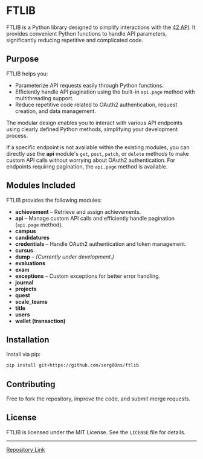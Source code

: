 # FTLIB

FTLIB is a Python library designed to simplify interactions with the [42 API](https://api.intra.42.fr/apidoc). It provides convenient Python functions to handle API parameters, significantly reducing repetitive and complicated code.

## Purpose

FTLIB helps you:

- Parameterize API requests easily through Python functions.
- Efficiently handle API pagination using the built-in `api.page` method with multithreading support.
- Reduce repetitive code related to OAuth2 authentication, request creation, and data management.

The modular design enables you to interact with various API endpoints using clearly defined Python methods, simplifying your development process.

If a specific endpoint is not available within the existing modules, you can directly use the **api** module's `get`, `post`, `patch`, or `delete` methods to make custom API calls without worrying about OAuth2 authentication. For endpoints requiring pagination, the `api.page` method is available.

## Modules Included

FTLIB provides the following modules:

- **achievement** – Retrieve and assign achievements.
- **api** – Manage custom API calls and efficiently handle pagination (`api.page` method).
- **campus** 
- **candidatures**
- **credentials** – Handle OAuth2 authentication and token management.
- **cursus** 
- **dump** – *(Currently under development.)*
- **evaluations** 
- **exam** 
- **exceptions** – Custom exceptions for better error handling.
- **journal** 
- **projects** 
- **quest**
- **scale_teams** 
- **title** 
- **users**
- **wallet (transaction)**

## Installation

Install via pip:

```bash
pip install git+https://github.com/serg00ns/ftlib
```

## Contributing

Free to fork the repository, improve the code, and submit merge requests.

## License

FTLIB is licensed under the MIT License. See the `LICENSE` file for details.

---

[Repository Link](https://github.com/serg00ns/ftlib)
